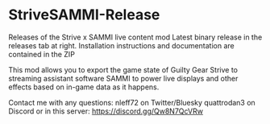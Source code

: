 # StriveSAMMI-Release
Releases of the Strive x SAMMI live content mod
Latest binary release in the releases tab at right. Installation instructions and documentation are contained in the ZIP

This mod allows you to export the game state of Guilty Gear Strive to streaming assistant software SAMMI to power live displays and other effects based on in-game data as it happens.

Contact me with any questions:
nleff72 on Twitter/Bluesky
quattrodan3 on Discord
or in this server: https://discord.gg/Qw8N7QcVRw
